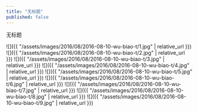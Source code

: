```yaml
---
title: "无标题"
published: false
---
```

无标题



![]({{ "/assets/images/2016/08/2016-08-10-wu-biao-t/1.jpg" | relative_url }})
![]({{ "/assets/images/2016/08/2016-08-10-wu-biao-t/2.jpg" | relative_url }})
![]({{ "/assets/images/2016/08/2016-08-10-wu-biao-t/3.jpg" | relative_url }})
![]({{ "/assets/images/2016/08/2016-08-10-wu-biao-t/4.jpg" | relative_url }})
![]({{ "/assets/images/2016/08/2016-08-10-wu-biao-t/5.jpg" | relative_url }})
![]({{ "/assets/images/2016/08/2016-08-10-wu-biao-t/6.jpg" | relative_url }})
![]({{ "/assets/images/2016/08/2016-08-10-wu-biao-t/7.jpg" | relative_url }})
![]({{ "/assets/images/2016/08/2016-08-10-wu-biao-t/8.jpg" | relative_url }})
![]({{ "/assets/images/2016/08/2016-08-10-wu-biao-t/9.jpg" | relative_url }})
